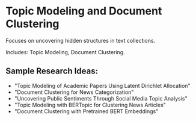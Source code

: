 # Topic Modeling and Document Clustering

Focuses on uncovering hidden structures in text collections.

Includes: Topic Modeling, Document Clustering.

## **Sample Research Ideas:**
- "Topic Modeling of Academic Papers Using Latent Dirichlet Allocation"
- "Document Clustering for News Categorization"
- "Uncovering Public Sentiments Through Social Media Topic Analysis"
- "Topic Modeling with BERTopic for Clustering News Articles"
- "Document Clustering with Pretrained BERT Embeddings"
